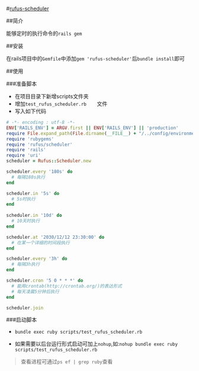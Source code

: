 #[rufus-scheduler](https://github.com/jmettraux/rufus-scheduler)

##简介

能够定时的执行命令的`rails gem`

##安装

在rails项目中的`Gemfile`中添加`gem 'rufus-scheduler'`后`bundle install`即可

##使用

###准备脚本

- 在项目目录下新增scripts文件夹
- 增加`test_rufus_scheduler.rb	`文件
- 写入如下代码

```ruby
# -*- encoding : utf-8 -*-
ENV['RAILS_ENV'] = ARGV.first || ENV['RAILS_ENV'] || 'production'
require File.expand_path(File.dirname(__FILE__) + "/../config/environment")
require 'rubygems'
require 'rufus/scheduler'
require 'rails'
require 'uri'
scheduler = Rufus::Scheduler.new

scheduler.every '180s' do
  # 每隔180s执行
end

scheduler.in '5s' do
  # 5s时执行
end
  
scheduler.in '10d' do
  # 10天时执行
end

scheduler.at '2030/12/12 23:30:00' do
  # 在某一个详细的时间段执行
end

scheduler.every '3h' do
  # 每隔3h执行
end

scheduler.cron '5 0 * * *' do
  # 能用crontab(http://crontab.org/)的表达形式
  # 每天凌晨5分钟后执行
end

scheduler.join
```

###启动脚本

- `bundle exec ruby scripts/test_rufus_scheduler.rb`

- 如果需要以后台运行形式启动可加上`nohup`,如:`nohup bundle exec ruby scripts/test_rufus_scheduler.rb`
> 查看进程可通过`ps ef | grep ruby`查看